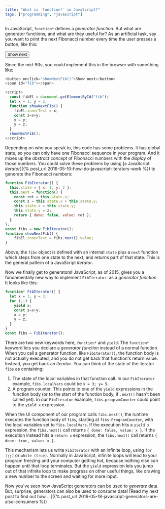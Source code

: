 ```yaml
---
title: "What is `function*` in JavaScript?"
tags: ["programming", "javascript"]
---
```


In JavaScript, `function*` defines a _generator function_.
But what are generator functions,
and what are they useful for?
As an artificial task,
say you want to print the next Fibonacci number
every time the user presses a button,
like this:

<div>
  <button onclick="showNextFib()">Show next</button>
  <span id="fib"></span>
</div>

<script>
    const fibEl = document.getElementById("fib");
    let x = 1, y = 2;
    function showNextFib() {
      fibEl.innerText = x;
      const z=x+y;
      x = y;
      y = z;
    }
    showNextFib();
</script>

Since the mid-90s,
you could implement this in the browser with something like:

```js
<button onclick="showNextFib()">Show next</button>
<span id="fib"></span>

<script>
  const fibEl = document.getElementById("fib");
  let x = 1, y = 2;
  function showNextFib() {
    fibEl.innerText = x;
    const z=x+y;
    x = y;
    y = z;
  }
  showNextFib();
</script>
```

Depending on who you speak to,
this code has some problems.
It has global state, 
so you can only have one Fibonacci sequence in your program.
And it mixes up the _abstract concept_ of Fibonacci numbers with the _display_ of those numbers.
You could solve these problems
by using [a JavaScript _iterator_]({% post_url 2019-05-10-how-do-javascript-iterators-work %})
to generate the Fibonacci numbers:

```js
function FibIterator() {
  this.state = { x: 1, y: 2 };
  this.next = function() {
    const ret = this.state.x;
    const z = this.state.x + this.state.y;
    this.state.x = this.state.y;
    this.state.y = z;
    return { done: false, value: ret };
  }
};
const fibs = new FibIterator();
function showNextFib() {
    fibEl.innerText = fibs.next().value;
}
```

Above, the `fibs` object is defined with an internal `state`
plus a `next` function which steps from one state to the next,
and returns part of that state.
This is the general pattern of a JavaScript _iterator_.

Now we finally get to generators!
JavaScript, as of 2015,
gives you a fundamentally new way to implement `FibIterator`:
as a _generator function_.
It looks like this:

```js
function* FibIterator() {
  let x = 1, y = 2;
  for (;;) {
    yield x;
    const z=x+y;
    x = y;
    y = z;
  }
}
const fibs = FibIterator();
```

There are two new keywords here, `function*` and `yield`.
The `function*` keyword lets you declare a _generator function_
instead of a normal function.
When you call a generator function, like `FibIterator()`,
the function body is not actually executed,
and you do not get back that function's return value.
Instead, you get back an _iterator_.
You can think of the state of the iterator `fibs` as containing:

1. The state of the local variables in that function call.
   In our `FibIterator` example,
   `fibs.localVars` could be `x = 3; y= 5`.
2. A program counter.
   This points to one of the `yield` expressions in the function body
   (or to the start of the function body, 
   if `.next()` hasn't been called yet).
   In our `FibIterator` example,
   `fibs.programCounter` could point to the `yield x` expression.

When the UI component of our program calls `fibs.next()`,
the runtime executes the function body of `fibs`,
starting at `fibs.ProgramCounter`,
with the local variables set to `fibs.localVars`.
If the execution hits a `yield x` expression,
the `fibs.next()` call returns `{ done: false, value: x }`.
If the execution instead hits a `return x` expression,
the `fibs.next()` call returns `{ done: true, value: x }`.

This mechanism lets us write `FibIterator` with an infinite loop,
using `for (;;)` or `while (true)`.
Normally in JavaScript,
infinite loops will lead to your program freezing
and your computer getting hot,
because nothing else can happen until that loop terminates.
But the `yield` expression lets you jump out of that infinite loop
to make progress on other useful things,
like drawing a new number to the screen and waiting for more input.

Now you've seen how JavaScript generators can be used to _generate_ data.
But, surprise, generators can also be used to _consume_ data!
[Read my next post to find out how ...]({% post_url 2019-05-18-javascript-generators-are-also-consumers %})